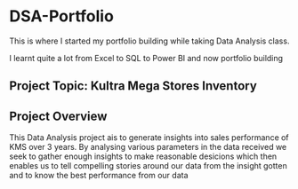 # DSA-Portfolio

This is where I started my portfolio building while taking Data Analysis class.

I learnt quite a lot from Excel to SQL to Power BI and now portfolio building

## Project Topic: Kultra Mega Stores Inventory
## Project Overview
This Data Analysis project ais to generate insights into sales performance of KMS over 3 years. By analysing various parameters in the data received we seek to gather enough insights to make reasonable desicions which then enables us to tell compelling stories around our data from the insight gotten and to know the best performance from our data
